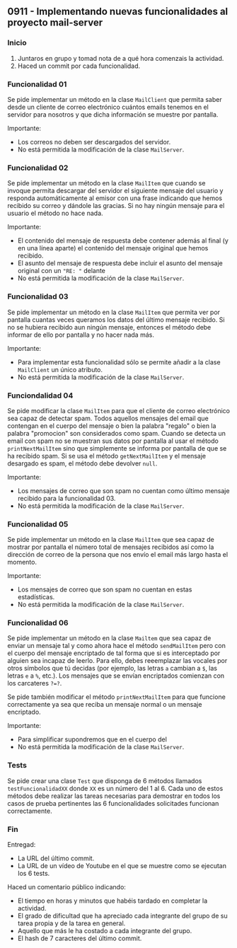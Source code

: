 ## 0911 - Implementando nuevas funcionalidades al proyecto mail-server


### Inicio

1. Juntaros en grupo y tomad nota de a qué hora comenzais la actividad. 
2. Haced un commit por cada funcionalidad.


### Funcionalidad 01

Se pide implementar un método en la clase `MailClient` que permita saber desde un cliente de correo electrónico cuántos emails tenemos en el servidor para nosotros y que dicha información se muestre por pantalla. 

Importante: 

* Los correos no deben ser descargados del servidor. 
* No está permitida la modificación de la clase `MailServer`.


### Funcionalidad 02

Se pide implementar un método en la clase `MailItem` que cuando se invoque permita descargar del servidor el siguiente mensaje del usuario y responda automáticamente al emisor con una frase indicando que hemos recibido su correo y dándole las gracias. Si no hay ningún mensaje para el usuario el método no hace nada.

Importante: 

* El contenido del mensaje de respuesta debe contener además al final (y en una línea aparte) el contenido del mensaje original que hemos recibido.
* El asunto del mensaje de respuesta debe incluir el asunto del mensaje original con un `"RE: "` delante
* No está permitida la modificación de la clase `MailServer`.
    

### Funcionalidad 03

Se pide implementar un método en la clase `MailItem` que permita ver por pantalla cuantas veces queramos los datos del último mensaje recibido. Si no se hubiera recibido aun ningún mensaje, entonces el método debe informar de ello por pantalla y no hacer nada más.

Importante: 
    
* Para implementar esta funcionalidad sólo se permite añadir a la clase `MailClient` un único atributo.
* No está permitida la modificación de la clase `MailServer`.
 
 
### Funciondalidad 04
 
Se pide modificar la clase `MailItem` para que el cliente de correo electrónico sea capaz de detectar spam. Todos aquellos mensajes del email que contengan en el cuerpo del mensaje o bien la palabra "regalo" o bien la palabra "promocion" son considerados como spam. Cuando se detecta un email con spam no se muestran sus datos por pantalla al usar el método `printNextMailItem` sino que simplemente se informa por pantalla de que se ha recibido spam. Si se usa el método `getNextMailItem` y el mensaje desargado es spam, el método debe devolver `null`.
 
Importante: 
    
* Los mensajes de correo que son spam no cuentan como último mensaje recibido para la funcionalidad 03.
* No está permitida la modificación de la clase `MailServer`.
    
 
### Funcionalidad 05
 
Se pide implementar un método en la clase `MailItem` que sea capaz de mostrar por pantalla el número total de mensajes recibidos así como la dirección de correo de la persona que nos envío el email más largo hasta el momento.
 
Importante: 
    
* Los mensajes de correo que son spam no cuentan en estas estadísticas.
* No está permitida la modificación de la clase `MailServer`. 


### Funcionalidad 06

Se pide implementar un método en la clase `Mailtem` que sea capaz de enviar un mensaje tal y como ahora hace el método `sendMailItem` pero con el cuerpo del mensaje encriptado de tal forma que si es interceptado por alguien sea incapaz de leerlo. Para ello, debes reeemplazar las vocales por otros símbolos que tú decidas (por ejemplo, las letras `a` cambian a `$`, las letras `e` a `%`, etc.). Los mensajes que se envían encriptados comienzan con los carcateres `?=?`. 

Se pide también modificar el método `printNextMailItem` para que funcione correctamente ya sea que reciba un mensaje normal o un mensaje encriptado.

Importante: 
    
* Para simplificar supondremos que en el cuerpo del 
* No está permitida la modificación de la clase `MailServer`. 


### Tests

Se pide crear una clase `Test` que disponga de 6 métodos llamados `testFuncionalidadXX` donde `XX` es un número del 1 al 6. Cada uno de estos métodos debe realizar las tareas necesarias para demostrar en todos los casos de prueba pertinentes las 6 funcionalidades solicitades funcionan correctamente.


### Fin

Entregad:

* La URL del último commit.
* La URL de un vídeo de Youtube en el que se muestre como se ejecutan los 6 tests.

Haced un comentario público indicando:

* El tiempo en horas y minutos que habéis tardado en completar la actividad.
* El grado de dificultad que ha apreciado cada integrante del grupo de su tarea propia y de la tarea en general.
* Aquello que más le ha costado a cada integrante del grupo.
* El hash de 7 caracteres del último commit.
 
 
 
 
 
 
 
 



